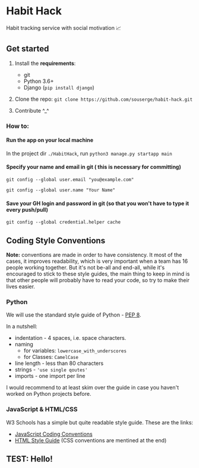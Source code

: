 # Habit Hack
Habit tracking service with social motivation 📈

## Get started
  1. Install the **requirements**:
      * git
      * Python 3.6+
      * Django (`pip install django`)
  
  2. Clone the repo: `git clone https://github.com/souserge/habit-hack.git`
  3. Contribute ^_^

### How to:
#### Run the app on your local machine
In the project dir `./HabitHack`, run `python3 manage.py startapp main`

#### Specify your name and email in git ( this is necessary for committing)
`git config --global user.email "you@example.com"`

`git config --global user.name "Your Name"`

#### Save your GH login and password in git (so that you won't have to type it every push/pull)
`git config --global credential.helper cache`


## Coding Style Conventions
**Note:** conventions are made in order to have consistency. It most of the cases, it improves readability, which is very important when a team has 16 people working together. But it's not be-all and end-all, while it's encouraged to stick to these style guides, the main thing to keep in mind is that other people will probably have to read your code, so try to make their lives easier.

### Python
We will use the standard style guide of Python - [PEP 8](https://www.python.org/dev/peps/pep-0008/).

In a nutshell:
  * indentation - 4 spaces, i.e. space characters.
  * naming
    * for variables: `lowercase_with_underscores`
    * for Classes: `CamelCase`
  * line length - less than 80 characters
  * strings - `'use single qoutes'`
  * imports - one import per line

I would recommend to at least skim over the guide in case you haven't worked on Python projects before.

### JavaScript & HTML/CSS
W3 Schools has a simple but quite readable style guide. These are the links:
  * [JavaScript Coding Conventions](https://www.w3schools.com/js/js_conventions.asp)
  * [HTML Style Guide](https://www.w3schools.com/html/html5_syntax.asp) (CSS conventions are mentined at the end)
  
  
  
## TEST: Hello!
